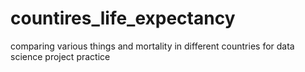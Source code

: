 # countires_life_expectancy
comparing various things and mortality in different countries for data science project practice
